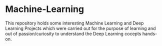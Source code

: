 # Machine-Learning

This repository holds some interesting Machine Learning and Deep Learning Projects which were carried out for the purpose of learning and out of passion/curiosity to understand the Deep Learning cocepts hands-on.

